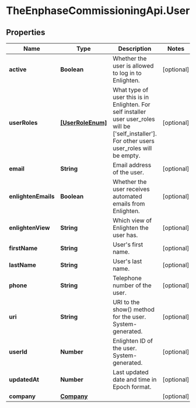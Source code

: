 # TheEnphaseCommissioningApi.User

## Properties

Name | Type | Description | Notes
------------ | ------------- | ------------- | -------------
**active** | **Boolean** | Whether the user is allowed to log in to Enlighten. | [optional] 
**userRoles** | [**[UserRoleEnum]**](UserRoleEnum.md) | What type of user this is in Enlighten. For self installer user user_roles will be [&#39;self_installer&#39;]. For other users user_roles will be empty. | [optional] 
**email** | **String** | Email address of the user. | [optional] 
**enlightenEmails** | **Boolean** | Whether the user receives automated emails from Enlighten. | [optional] 
**enlightenView** | **String** | Which view of Enlighten the user has. | [optional] 
**firstName** | **String** | User&#39;s first name. | [optional] 
**lastName** | **String** | User&#39;s last name. | [optional] 
**phone** | **String** | Telephone number of the user. | [optional] 
**uri** | **String** | URI to the show() method for the user. System-generated. | [optional] 
**userId** | **Number** | Enlighten ID of the user. System-generated. | [optional] 
**updatedAt** | **Number** | Last updated date and time in Epoch format. | [optional] 
**company** | [**Company**](Company.md) |  | [optional] 


